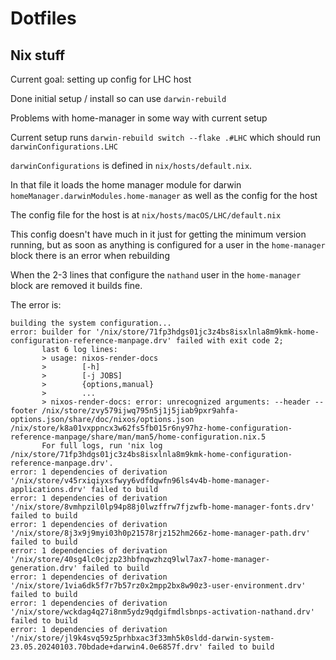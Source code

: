# Dotfiles

## Nix stuff

Current goal: setting up config for LHC host

Done initial setup / install so can use `darwin-rebuild`

Problems with home-manager in some way with current setup

Current setup runs `darwin-rebuild switch --flake .#LHC` which should run `darwinConfigurations.LHC`

`darwinConfigurations` is defined in `nix/hosts/default.nix`.

In that file it loads the home manager module for darwin `homeManager.darwinModules.home-manager` as well as the config for the host

The config file for the host is at `nix/hosts/macOS/LHC/default.nix`

This config doesn't have much in it just for getting the minimum version running, but as soon as anything is configured for a user in the `home-manager` block there is an error when rebuilding

When the 2-3 lines that configure the `nathand` user in the `home-manager` block are removed it builds fine.

The error is:

```
building the system configuration...
error: builder for '/nix/store/71fp3hdgs01jc3z4bs8isxlnla8m9kmk-home-configuration-reference-manpage.drv' failed with exit code 2;
       last 6 log lines:
       > usage: nixos-render-docs
       >        [-h]
       >        [-j JOBS]
       >        {options,manual}
       >        ...
       > nixos-render-docs: error: unrecognized arguments: --header --footer /nix/store/zvy579ijwq795n5j1j5jiab9pxr9ahfa-options.json/share/doc/nixos/options.json /nix/store/k8a01vxppncx3w62fs5fb015r6ny97hz-home-configuration-reference-manpage/share/man/man5/home-configuration.nix.5
       For full logs, run 'nix log /nix/store/71fp3hdgs01jc3z4bs8isxlnla8m9kmk-home-configuration-reference-manpage.drv'.
error: 1 dependencies of derivation '/nix/store/v45rxiqiyxsfwyy6vdfdqwfn96ls4v4b-home-manager-applications.drv' failed to build
error: 1 dependencies of derivation '/nix/store/8vmhpzil0lp94p88j0lwzffrw7fjzwfb-home-manager-fonts.drv' failed to build
error: 1 dependencies of derivation '/nix/store/8j3x9j9myi03h0p21578rjz152hm266z-home-manager-path.drv' failed to build
error: 1 dependencies of derivation '/nix/store/40sg4lc0cjzp23hbfnqwzhzq9lwl7ax7-home-manager-generation.drv' failed to build
error: 1 dependencies of derivation '/nix/store/1via6dk5f7r7b57rz0x2mpp2bx8w90z3-user-environment.drv' failed to build
error: 1 dependencies of derivation '/nix/store/wckdag4q27i8nm5ydz9qdgifmdlsbnps-activation-nathand.drv' failed to build
error: 1 dependencies of derivation '/nix/store/jl9k4svq59z5prhbxac3f33mh5k0sldd-darwin-system-23.05.20240103.70bdade+darwin4.0e6857f.drv' failed to build
```
